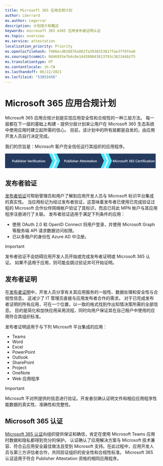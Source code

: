 ```yaml
---
title: Microsoft 365 应用合规计划
author: LGerrard
ms.author: Legerrar
description: 计划简介和概述
keywords: microsoft 365 m365 应用发布者证明认证
ms.topic: overview
ms.service: attestation
localization_priority: Priority
ms.openlocfilehash: fd06ecd028876a862fa3938253817fae3ff0fea0
ms.sourcegitcommit: 0d46955e7b4c0e1d4208843813793c382344b2f5
ms.translationtype: HT
ms.contentlocale: zh-CN
ms.lasthandoff: 06/22/2021
ms.locfileid: "53053436"
---
```

# <a name="microsoft-365-app-compliance-program"></a>Microsoft 365 应用合规计划

Microsoft 365 应用合规计划是实现应用安全性和合规性的一种三层方法。 每一层都在下一层的基础上构建 - 提供分层计划来让用户在 Microsoft 365 生态系统中使用应用时建立起所需的信心。 目前，该计划中的所有层都是自发的，由应用开发人员自行决定完成。 

我们的宗旨是：Microsoft 客户完全信任运行其组织的应用程序。

  ![实现应用合规性的三层方法](media/Microsoft-App-Compliance-Overview.png) 

## <a name="publisher-verification"></a>发布者验证

[发布者验证](https://docs.microsoft.com/azure/active-directory/develop/publisher-verification-overview)可帮助管理员和用户了解到应用开发人员与 Microsoft 标识平台集成的真实性。 当应用标记为经过发布者验证，这意味着发布者已使用已完成验证过程的 Microsoft 合作伙伴网络帐户验证了其标识，而且已将此 MPN 帐户与其应用程序注册进行了关联。
发布者验证适用于满足下列条件的应用：  
- 使用 OAuth 2.0 和 OpenID Connect 将用户登录，并使用 Microsoft Graph 等服务端 API 请求数据访问权限。 
- 已以多租户的身份在 Azure AD 中注册。  

> [!IMPORTANT]
> 发布者验证不会妨碍应用开发人员开始或完成发布者证明或 Microsoft 365 认证。 如果不适用于应用，则可能会跳过验证并可开始证明。

## <a name="publisher-attestation"></a>发布者证明

在[发布者证明](https://docs.microsoft.com/microsoft-365-app-certification/docs/enterprise-app-attestation-guide)中，开发人员分享有关其应用服务的一般性、数据处理和安全性与合规性信息。 这减少了 IT 管理员直接与应用发布者合作的需求。 对于已完成发布者证明的所有应用，可在一个位置，以一致的格式找到作出知情决策所需的全部信息。 目的是简化和加快应用采用流程，同时向用户保证其在自己租户中使用的应用符合其组织标准。

发布者证明适用于与下列 Microsoft 平台集成的应用：
-   Teams
-   Word
-   Excel
-   PowerPoint 
-   Outlook
- SharePoint
- Project
- OneNote
- Web 应用程序

> [!IMPORTANT]
> Microsoft 不对所提供的信息进行验证。开发者仅确认证明文件和相应应用程序性能数据的真实性、准确性和完整性。 

## <a name="microsoft-365-certification"></a>Microsoft 365 认证
[Microsoft 365 认证](https://docs.microsoft.com/microsoft-365-app-certification/docs/enterprise-app-certification-guide)向组织提供保证和确信，肯定在使用 Microsoft Teams 应用时数据和隐私都得到充分的保护。 认证确认了应用解决方案与 Microsoft 技术兼容、符合云应用安全最佳做法且受到 Microsoft 支持。在此过程中，应用开发人员与第三方评估者合作，共同验证组织的安全性和合规性标准。 Microsoft 365 认证适用于符合 Publisher Attestation 资格的相同应用程序。 


